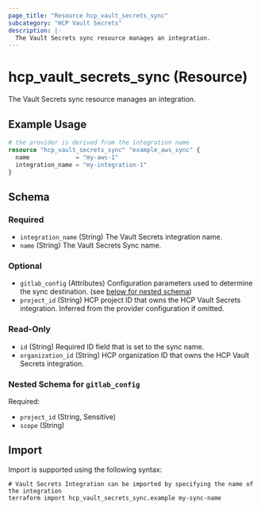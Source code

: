 ```yaml
---
page_title: "Resource hcp_vault_secrets_sync"
subcategory: "HCP Vault Secrets"
description: |-
  The Vault Secrets sync resource manages an integration.
---
```


# hcp_vault_secrets_sync (Resource)

The Vault Secrets sync resource manages an integration.

## Example Usage

```terraform
# the provider is derived from the integration name
resource "hcp_vault_secrets_sync" "example_aws_sync" {
  name             = "my-aws-1"
  integration_name = "my-integration-1"
}
```

<!-- schema generated by tfplugindocs -->
## Schema

### Required

- `integration_name` (String) The Vault Secrets integration name.
- `name` (String) The Vault Secrets Sync name.

### Optional

- `gitlab_config` (Attributes) Configuration parameters used to determine the sync destination. (see [below for nested schema](#nestedatt--gitlab_config))
- `project_id` (String) HCP project ID that owns the HCP Vault Secrets integration. Inferred from the provider configuration if omitted.

### Read-Only

- `id` (String) Required ID field that is set to the sync name.
- `organization_id` (String) HCP organization ID that owns the HCP Vault Secrets integration.

<a id="nestedatt--gitlab_config"></a>
### Nested Schema for `gitlab_config`

Required:

- `project_id` (String, Sensitive)
- `scope` (String)

## Import

Import is supported using the following syntax:

```shell
# Vault Secrets Integration can be imported by specifying the name of the integration
terraform import hcp_vault_secrets_sync.example my-sync-name
```
